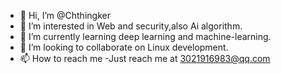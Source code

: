 - 👋 Hi, I’m @Chthingker
- 👀 I’m interested in Web and security,also Ai algorithm.
- 🌱 I’m currently learning deep learning and machine-learning.
- 💞️ I’m looking to collaborate on Linux development.
- 📫 How to reach me -Just reach me at 3021916983@qq.com

<!---
Chthingker/Chthingker is a ✨ special ✨ repository because its `README.md` (this file) appears on your GitHub profile.
You can click the Preview link to take a look at your changes.
--->

